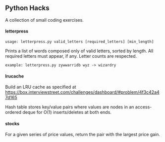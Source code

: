 Python Hacks
------------

A collection of small coding exercises.

#### letterpress

`usage: letterpress.py valid_letters [required_letters] [min_length]`

Prints a list of words composed only of valid letters, sorted by length.
All required letters must appear, if any. Letter counts are respected.

`example: letterpress.py zywwarridb wyz -> wizardry`

#### lrucache

Build an LRU cache as specified at
https://box.interviewstreet.com/challenges/dashboard/#problem/4f3c42a47d165

Hash table stores key/value pairs where values are nodes in an access-ordered
deque for O(1) inserts/deletes at both ends.

#### stocks

For a given series of price values, return the pair with the largest price gain.



